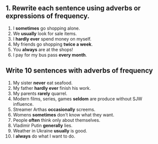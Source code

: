 ## 1. Rewrite each sentence using adverbs or expressions of frequency.

1. I **sometimes** go shopping alone.
2. We **usually** look for sale items.
3. I **hardly ever** spend money on myself.
4. My friends go shopping **twice a week**.
5. You **always** are at the shops!
6. I pay for my bus pass **every month**.

## Write 10 sentences with adverbs of frequency 

01. My sister **never** eat seafood.
02. My father **hardly ever** finish his work.
03. My parents **rarely** quarrel.
04. Modern films, series, games **seldom** are produce without SJW influence.
05. Streamer Arthas **occasionally** screems.
06. Womens **sometimes** don't know what they want.
07. People **often** think only about themselves.
08. Vladimir Putin **generally** lies.
09. Weather in Ukraine **usually** is good.
10. I **always** do what I want to do.